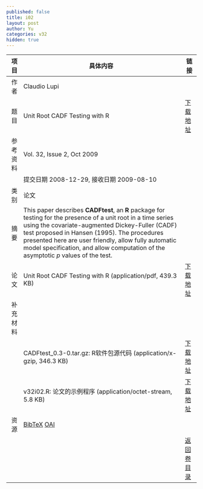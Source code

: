 ```yaml
---
published: false
title: i02
layout: post
author: Yu
categories: v32
hidden: true
---
```


| 项目 | 具体内容 | 链接 |
|---:|---|---|
| 作者 | Claudio Lupi| |
| 题目 |Unit Root CADF Testing with R | [下载地址](http://www.jstatsoft.org/v32/i02/paper) |
| 参考资料 |Vol. 32, Issue 2, Oct 2009 | |
| | 提交日期 2008-12-29, 接收日期 2009-08-10| | 
| 类别 | 论文| |
| 摘要 | This paper describes <b>CADFtest</b>, an <b>R</b> package for testing for the presence of a   unit root in a time series using the covariate-augmented Dickey-Fuller (CADF) test proposed in Hansen (1995). The procedures presented here are user friendly, allow fully automatic model specification, and allow computation of the asymptotic <i>p</i> values of the test.| |
| 论文 | Unit Root CADF Testing with R  (application/pdf, 439.3 KB)| [下载地址](http://www.jstatsoft.org/v32/i02/paper) |
| 补充材料 | | |
| |CADFtest_0.3-0.tar.gz: R软件包源代码  (application/x-gzip, 346.3 KB)|  [下载地址](http://www.jstatsoft.org/v32/i02/supp/1) |
| |v32i02.R: 论文的示例程序  (application/octet-stream, 5.8 KB)|  [下载地址](http://www.jstatsoft.org/v32/i02/supp/2) |
| 资源 | [BibTeX](http://www.jstatsoft.org/v32/i02/bibtex) [OAI](http://www.jstatsoft.org/oai?verb=GetRecord&identifier=oai.jstatsoft/v32/i02&prefix=oai_dc)| |
| |  | [返回卷目录]({{site.baseurl}}/volume/v32.html) |